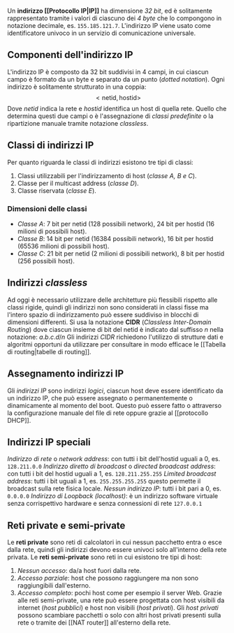 Un __indirizzo [[Protocollo IP|IP]]__ ha dimensione _32 bit_, ed è solitamente rappresentato tramite i valori di ciascuno dei _4 byte_ che lo compongono in notazione decimale, es. `155.185.121.7`.
L'indirizzo IP viene usato come identificatore univoco in un servizio di comunicazione universale.

## Componenti dell'indirizzo IP
L'indirizzo IP è composto da 32 bit suddivisi in 4 campi, in cui ciascun campo è formato da un byte e separato da un punto (_dotted notation_).
Ogni indirizzo è solitamente strutturato in una coppia: $$ <\text{netid},\text{hostid}>$$
Dove _netid_ indica la rete e _hostid_ identifica un host di quella rete.
Quello che determina questi due campi o è l'assegnazione di _classi predefinite_ o la ripartizione manuale tramite notazione _classless_.

## Classi di indirizzi IP
Per quanto riguarda le classi di indirizzi esistono tre tipi di classi:
1. Classi utilizzabili per l'indirizzamento di host (_classe A, B e C_).
2. Classe per il multicast address (_classe D_).
3. Classe riservata (_classe E_).

### Dimensioni delle classi
- _Classe A_: 7 bit per netid (128 possibili network), 24 bit per hostid (16 milioni di possibili host).
- _Classe B_: 14 bit per netid (16384 possibili network), 16 bit per hostid (65536 milioni di possibili host).
- _Classe C_: 21 bit per netid (2 milioni di possibili network), 8 bit per hostid (256 possibili host).

## Indirizzi _classless_
Ad oggi è necessario utilizzare delle architetture più flessibili rispetto alle classi rigide, quindi gli indirizzi non sono considerati in classi fisse ma l'intero spazio di indirizzamento può essere suddiviso in blocchi di dimensioni differenti.
Si usa la notazione __CIDR__ (_Classless Inter-Domain Routing_) dove ciascun insieme di bit del netid è indicato dal suffisso $n$ nella notazione: $a.b.c.d/n$
Gli indirizzi _CIDR_ richiedono l'utilizzo di strutture dati e algoritmi opportuni da utilizzare per consultare in modo efficace le [[Tabella di routing|tabelle di routing]].

## Assegnamento indirizzi IP
Gli _indirizzi IP_ sono indirizzi _logici_, ciascun host deve essere identificato da un indirizzo IP, che può essere assegnato o permanentemente o dinamicamente al momento del boot.
Questo può essere fatto o attraverso la configurazione manuale del file di rete oppure grazie al [[protocollo DHCP]].

## Indirizzi IP speciali
_Indirizzo di rete_ o _network address_: con tutti i bit dell'hostid uguali a 0, es. `128.211.0.0`
_Indirizzo diretto di broadcast_ o _directed broadcast address_: con tutti i bit del hostid uguali a 1, es. `128.211.255.255`
_Limited broadcast address_: tutti i bit uguali a 1, es. `255.255.255.255` questo permette il broadcast sulla rete fisica locale.
_Nessun indirizzo IP_: tutti i bit pari a 0, es. `0.0.0.0`
_Indirizzo di Loopback (localhost)_: è un indirizzo software virtuale senza corrispettivo hardware e senza connessioni di rete `127.0.0.1`

## Reti private e semi-private
Le __reti private__ sono reti di calcolatori in cui nessun pacchetto entra o esce dalla rete, quindi gli indirizzi devono essere univoci solo all'interno della rete privata.
Le __reti semi-private__ sono reti in cui esistono tre tipi di host:
1. _Nessun accesso_: da/a host fuori dalla rete.
2. _Accesso parziale_: host che possono raggiungere ma non sono raggiungibili dall'esterno.
3. _Accesso completo_: pochi host come per esempio il server Web.
Grazie alle reti semi-private, una rete può essere progettata con host visibili da internet (_host pubblici_) e host non visibili (_host privati_).
Gli _host privati_ possono scambiare pacchetti o solo con altri host privati presenti sulla rete o tramite dei [[NAT router]] all'esterno della rete.